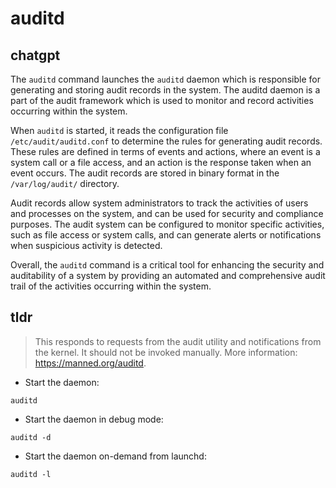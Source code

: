 # auditd 
## chatgpt 
The `auditd` command launches the `auditd` daemon which is responsible for generating and storing audit records in the system. The auditd daemon is a part of the audit framework which is used to monitor and record activities occurring within the system. 

When `auditd` is started, it reads the configuration file `/etc/audit/auditd.conf` to determine the rules for generating audit records. These rules are defined in terms of events and actions, where an event is a system call or a file access, and an action is the response taken when an event occurs. The audit records are stored in binary format in the `/var/log/audit/` directory.

Audit records allow system administrators to track the activities of users and processes on the system, and can be used for security and compliance purposes. The audit system can be configured to monitor specific activities, such as file access or system calls, and can generate alerts or notifications when suspicious activity is detected.

Overall, the `auditd` command is a critical tool for enhancing the security and auditability of a system by providing an automated and comprehensive audit trail of the activities occurring within the system. 

## tldr 
 
> This responds to requests from the audit utility and notifications from the kernel.
> It should not be invoked manually.
> More information: <https://manned.org/auditd>.

- Start the daemon:

`auditd`

- Start the daemon in debug mode:

`auditd -d`

- Start the daemon on-demand from launchd:

`auditd -l`
